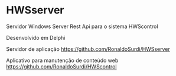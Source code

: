 # HWSserver
Servidor Windows Server Rest Api
para o sistema HWScontrol

Desenvolvido em Delphi

Servidor de aplicação
https://github.com/RonaldoSurdi/HWSserver

Aplicativo para manutenção de conteúdo web
https://github.com/RonaldoSurdi/HWScontrol
